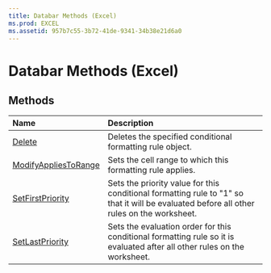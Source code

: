```yaml
---
title: Databar Methods (Excel)
ms.prod: EXCEL
ms.assetid: 957b7c55-3b72-41de-9341-34b38e21d6a0
---
```



# Databar Methods (Excel)

## Methods



|**Name**|**Description**|
|:-----|:-----|
|[Delete](databar-delete-method-excel.md)|Deletes the specified conditional formatting rule object.|
|[ModifyAppliesToRange](databar-modifyappliestorange-method-excel.md)|Sets the cell range to which this formatting rule applies.|
|[SetFirstPriority](databar-setfirstpriority-method-excel.md)|Sets the priority value for this conditional formatting rule to "1" so that it will be evaluated before all other rules on the worksheet.|
|[SetLastPriority](databar-setlastpriority-method-excel.md)|Sets the evaluation order for this conditional formatting rule so it is evaluated after all other rules on the worksheet.|

